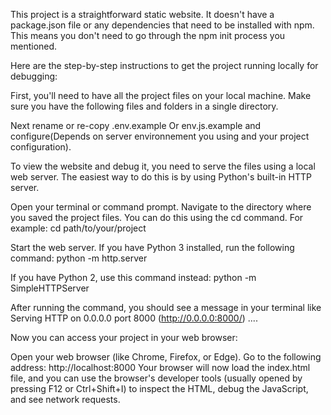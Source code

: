 This project is a straightforward static website. It doesn't have a package.json file or any dependencies that need to be installed with npm. This means you don't need to go through the npm init process you mentioned.

Here are the step-by-step instructions to get the project running locally for debugging:

First, you'll need to have all the project files on your local machine. Make sure you have the following files and folders in a single directory.

Next rename or re-copy .env.example Or env.js.example and configure(Depends on server environnement you using and your project configuration).

To view the website and debug it, you need to serve the files using a local web server. The easiest way to do this is by using Python's built-in HTTP server.

Open your terminal or command prompt.
Navigate to the directory where you saved the project files. You can do this using the cd command. For example:
cd path/to/your/project



Start the web server. If you have Python 3 installed, run the following command:
python -m http.server



If you have Python 2, use this command instead:
python -m SimpleHTTPServer



After running the command, you should see a message in your terminal like Serving HTTP on 0.0.0.0 port 8000 (http://0.0.0.0:8000/) ....

Now you can access your project in your web browser:

Open your web browser (like Chrome, Firefox, or Edge).
Go to the following address: http://localhost:8000
Your browser will now load the index.html file, and you can use the browser's developer tools (usually opened by pressing F12 or Ctrl+Shift+I) to inspect the HTML, debug the JavaScript, and see network requests.